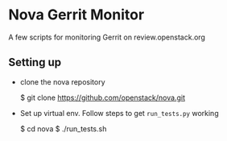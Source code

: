 # Nova Gerrit Monitor

A few scripts for monitoring Gerrit on review.openstack.org

## Setting up

   * clone the nova repository
        
        $ git clone https://github.com/openstack/nova.git

   * Set up virtual env.  Follow steps to get `run_tests.py` working

        $ cd nova
        $ ./run_tests.sh

